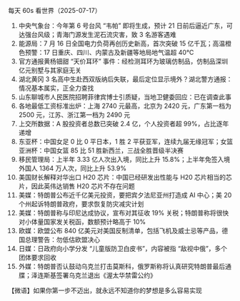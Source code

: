 每天 60s 看世界（2025-07-17）

1. 中央气象台：今年第 6 号台风 “韦帕” 即将生成，预计 21 日前后逼近广东，可达强台风级；青海门源发生泥石流灾害，致 3 名游客遇难
2. 能源局：7 月 16 日全国电力负荷再创历史新高，首次突破 15 亿千瓦；高温橙色预警：17 日重庆、四川、内蒙古及新疆等地局地气温超 40℃
3. 官方通报黄杨钿甜 “天价耳环” 事件：经检测耳环为玻璃仿制品，仿制品深圳亿元别墅与其家庭无关
4. 湖北黄冈 3 名高中生赴西双版纳后失联，最后定位显示境外？湖北警方通报：情况基本属实，正全力查找
5. 山东聊城市人民医院招聘菲律宾博士引质疑，当地卫健委回应：已在调查此事
6. 各地最低工资标准出炉：上海 2740 元最高，北京为 2420 元，广东第一档为 2500 元，江苏、浙江第一档为 2490 元
7. 上交所数据：A 股投资者总数已突破 2.4 亿，个人投资者超 99%，占比逐年递增
8. 东亚杯：中国女足 0 比 0 平日本，1 胜 2 平获亚军，连续九届无缘冠军；女篮亚洲杯：中国女篮 85 比 51 胜新西兰，三战全胜晋级半决赛
9. 移民管理局：上半年 3.33 亿人次出入境，同比上升 15.8%；上半年免签入境外国人 1364 万人次，同比上升 53.9%
10. 美国财长解释对华出口 H20 芯片：中国已经研发出性能与 H20 芯片相当的芯片，因此英伟达销售 H20 芯片不存在问题
11. 美媒：特朗普公布近千亿美元投资，要把宾夕法尼亚州打造成 AI 中心；美 20 个州起诉特朗普政府，要求恢复防灾减灾计划
12. 美媒：特朗普称与印尼达成协议，宣布对其征收 19% 关税；特朗普称将很快对小体量国家发关税函，数额预计略高于 10%
13. 欧媒：欧盟公布 840 亿美元对美国反制清单，包括飞机及威士忌等产品，德国总理警告：勿低估欧盟决心
14. 日媒：日政府向小学分发 “儿童版防卫白皮书”，内容被指 “敌视中俄”，多个团体要求回收
15. 外媒：特朗普否认鼓动乌克兰打击莫斯科，俄罗斯称将认真研究特朗普最后通牒；泽连斯基签署乌克兰退出《渥太华禁雷公约》

【微语】如果你第一步不迈出，就永远不知道你的梦想是多么容易实现